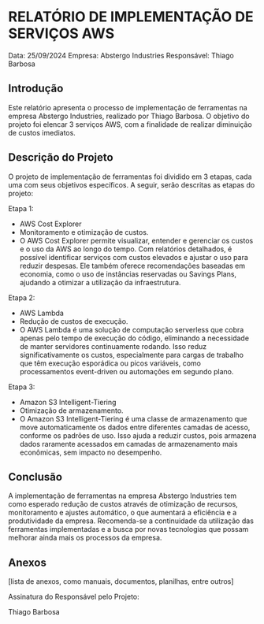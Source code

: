 # RELATÓRIO DE IMPLEMENTAÇÃO DE SERVIÇOS AWS

Data: 25/09/2024
Empresa: Abstergo Industries 
Responsável: Thiago Barbosa

## Introdução
Este relatório apresenta o processo de implementação de ferramentas na empresa Abstergo Industries, realizado por Thiago Barbosa. O objetivo do projeto foi elencar 3 serviços AWS, com a finalidade de realizar diminuição de custos imediatos.

## Descrição do Projeto
O projeto de implementação de ferramentas foi dividido em 3 etapas, cada uma com seus objetivos específicos. A seguir, serão descritas as etapas do projeto:

Etapa 1: 
- AWS Cost Explorer
- Monitoramento e otimização de custos.
- O AWS Cost Explorer permite visualizar, entender e gerenciar os custos e o uso da AWS ao longo do tempo. Com relatórios detalhados, é possível identificar serviços com custos elevados e ajustar o uso para reduzir despesas. Ele também oferece recomendações baseadas em economia, como o uso de instâncias reservadas ou Savings Plans, ajudando a otimizar a utilização da infraestrutura.

Etapa 2: 
- AWS Lambda
- Redução de custos de execução.
- O AWS Lambda é uma solução de computação serverless que cobra apenas pelo tempo de execução do código, eliminando a necessidade de manter servidores continuamente rodando. Isso reduz significativamente os custos, especialmente para cargas de trabalho que têm execução esporádica ou picos variáveis, como processamentos event-driven ou automações em segundo plano.

Etapa 3: 
- Amazon S3 Intelligent-Tiering
- Otimização de armazenamento.
- O Amazon S3 Intelligent-Tiering é uma classe de armazenamento que move automaticamente os dados entre diferentes camadas de acesso, conforme os padrões de uso. Isso ajuda a reduzir custos, pois armazena dados raramente acessados em camadas de armazenamento mais econômicas, sem impacto no desempenho.


## Conclusão
A implementação de ferramentas na empresa Abstergo Industries tem como esperado redução de custos através de otimização de recursos, monitoramento e ajustes automático, o que aumentará a eficiência e a produtividade da empresa. Recomenda-se a continuidade da utilização das ferramentas implementadas e a busca por novas tecnologias que possam melhorar ainda mais os processos da empresa.

## Anexos

[lista de anexos, como manuais, documentos, planilhas, entre outros]

Assinatura do Responsável pelo Projeto:

Thiago Barbosa
